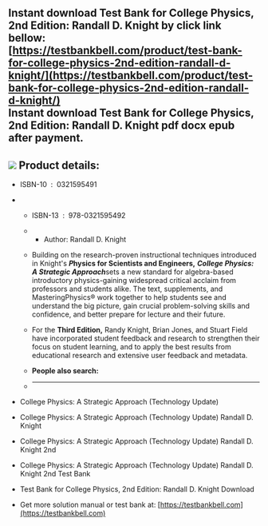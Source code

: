 Instant download **Test Bank for College Physics, 2nd Edition: Randall D. Knight** by click link bellow:  
[https://testbankbell.com/product/test-bank-for-college-physics-2nd-edition-randall-d-knight/](https://testbankbell.com/product/test-bank-for-college-physics-2nd-edition-randall-d-knight/)  
**Instant download Test Bank for College Physics, 2nd Edition: Randall D. Knight pdf docx epub after payment.**
---------------------------------------------------------------------------------------------------------------


![](https://testbankbell.com/wp-content/uploads/2023/05/college-physics-a-strategic-approach-technology-update-randall-d-knight-2nd-tb.jpg)
**Product details:**
--------------------


* ISBN-10 ‏ : ‎ 0321595491
* * ISBN-13 ‏ : ‎ 978-0321595492
  * * Author: Randall D. Knight
   
  * Building on the research-proven instructional techniques introduced in Knight's ***P*****hysics for Scientists and Engineers,** ***College Physics: A Strategic Approach***sets a new standard for algebra-based introductory physics-gaining widespread critical acclaim from professors and students alike. The text, supplements, and MasteringPhysics® work together to help students see and understand the big picture, gain crucial problem-solving skills and confidence, and better prepare for lecture and their future.
 
  * For the **Third Edition,** Randy Knight, Brian Jones, and Stuart Field have incorporated student feedback and research to strengthen their focus on student learning, and to apply the best results from educational research and extensive user feedback and metadata.
  * **People also search:**
  * -----------------------
 
* College Physics: A Strategic Approach (Technology Update)
* College Physics: A Strategic Approach (Technology Update) Randall D. Knight
* College Physics: A Strategic Approach (Technology Update) Randall D. Knight 2nd
* College Physics: A Strategic Approach (Technology Update) Randall D. Knight 2nd Test Bank
* Test Bank for College Physics, 2nd Edition: Randall D. Knight Download

*    Get more solution manual or test bank at: [https://testbankbell.com](https://testbankbell.com)

